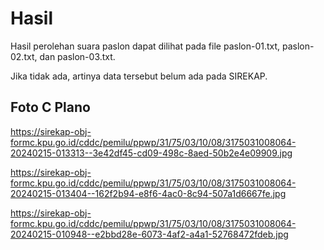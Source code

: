 # Hasil

Hasil perolehan suara paslon dapat dilihat pada file paslon-01.txt, paslon-02.txt, dan paslon-03.txt.

Jika tidak ada, artinya data tersebut belum ada pada SIREKAP.

## Foto C Plano

https://sirekap-obj-formc.kpu.go.id/cddc/pemilu/ppwp/31/75/03/10/08/3175031008064-20240215-013313--3e42df45-cd09-498c-8aed-50b2e4e09909.jpg

https://sirekap-obj-formc.kpu.go.id/cddc/pemilu/ppwp/31/75/03/10/08/3175031008064-20240215-013404--162f2b94-e8f6-4ac0-8c94-507a1d6667fe.jpg

https://sirekap-obj-formc.kpu.go.id/cddc/pemilu/ppwp/31/75/03/10/08/3175031008064-20240215-010948--e2bbd28e-6073-4af2-a4a1-52768472fdeb.jpg
